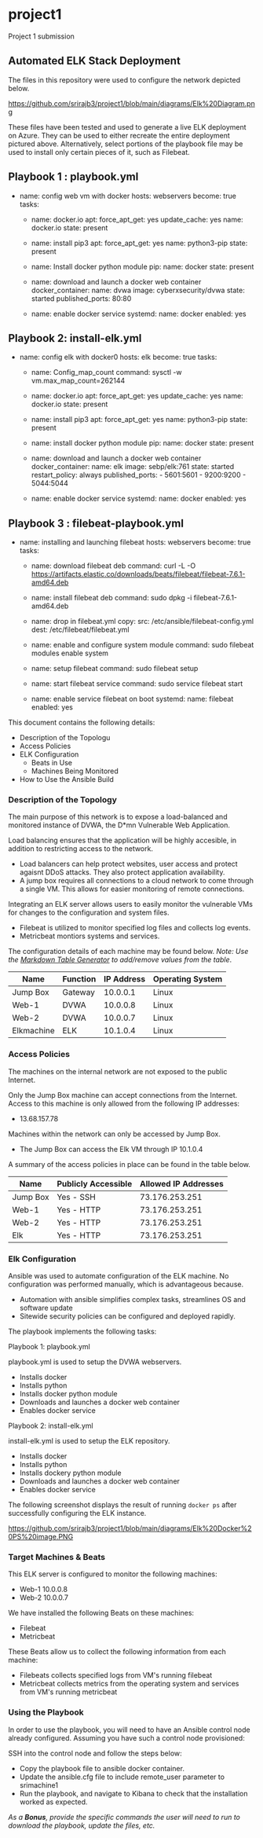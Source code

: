 # project1
Project 1 submission
## Automated ELK Stack Deployment

The files in this repository were used to configure the network depicted below.

 https://github.com/srirajb3/project1/blob/main/diagrams/Elk%20Diagram.png

These files have been tested and used to generate a live ELK deployment on Azure. They can be used to either recreate the entire deployment pictured above. Alternatively, select portions of the playbook file may be used to install only certain pieces of it, such as Filebeat.

Playbook 1 : playbook.yml
---
  - name: config web vm with docker
    hosts: webservers
    become: true
    tasks:
    - name: docker.io
      apt:
        force_apt_get: yes
        update_cache: yes
        name: docker.io
        state: present

    - name: install pip3
      apt:
        force_apt_get: yes
        name: python3-pip
        state: present

    - name: Install docker python module
      pip:
        name: docker
        state: present

    - name: download and launch a docker web container
      docker_container:
        name: dvwa
        image: cyberxsecurity/dvwa
        state: started
        published_ports: 80:80

    - name: enable docker service
      systemd:
        name: docker
        enabled: yes

Playbook 2: install-elk.yml
---
  - name: config elk with docker0
    hosts: elk
    become: true
    tasks:
    - name: Config_map_count
      command: sysctl -w vm.max_map_count=262144

    - name: docker.io
      apt:
        force_apt_get: yes
        update_cache: yes
        name: docker.io
        state: present

    - name: install pip3
      apt:
        force_apt_get: yes
        name: python3-pip
        state: present

    - name: install docker python module
      pip:
        name: docker
        state: present

    - name: download and launch a docker web container
      docker_container:
        name: elk
        image: sebp/elk:761
        state: started
        restart_policy: always
        published_ports:
          - 5601:5601
          - 9200:9200
          - 5044:5044

    - name: enable docker service
      systemd:
        name: docker
        enabled: yes

Playbook 3 : filebeat-playbook.yml
---
  - name: installing and launching filebeat
    hosts: webservers
    become: true
    tasks:

    - name: download filebeat deb
      command: curl -L -O https://artifacts.elastic.co/downloads/beats/filebeat/filebeat-7.6.1-amd64.deb

    - name: install filebeat deb
      command: sudo dpkg -i filebeat-7.6.1-amd64.deb

    - name: drop in filebeat.yml
      copy:
        src: /etc/ansible/filebeat-config.yml
        dest: /etc/filebeat/filebeat.yml

    - name: enable and configure system module
      command: sudo filebeat modules enable system

    - name: setup filebeat
      command: sudo filebeat setup

    - name: start filebeat service
      command: sudo service filebeat start

    - name: enable service filebeat on boot
      systemd:
        name: filebeat
        enabled: yes

This document contains the following details:
- Description of the Topologu
- Access Policies
- ELK Configuration
  - Beats in Use
  - Machines Being Monitored
- How to Use the Ansible Build


### Description of the Topology

The main purpose of this network is to expose a load-balanced and monitored instance of DVWA, the D*mn Vulnerable Web Application.

Load balancing ensures that the application will be highly accesible, in addition to restricting access to the network.
- Load balancers can help protect websites, user access and protect agaisnt DDoS attacks. They also protect application availability. 
- A jump box requires all connections to a cloud network to come through a single VM. This allows for easier monitoring of remote connections.

Integrating an ELK server allows users to easily monitor the vulnerable VMs for changes to the configuration and system files.
- Filebeat is utilized to monitor specified log files and collects log events.
- Metricbeat montiors systems and services.

The configuration details of each machine may be found below.
_Note: Use the [Markdown Table Generator](http://www.tablesgenerator.com/markdown_tables) to add/remove values from the table_.

| Name       | Function | IP Address | Operating System |
|------------|----------|------------|------------------|
| Jump Box   | Gateway  | 10.0.0.1   | Linux            |
| Web-1      | DVWA     | 10.0.0.8   | Linux            |
| Web-2      | DVWA     | 10.0.0.7   | Linux            |
| Elkmachine | ELK      | 10.1.0.4   | Linux            |

### Access Policies

The machines on the internal network are not exposed to the public Internet. 

Only the Jump Box machine can accept connections from the Internet. Access to this machine is only allowed from the following IP addresses:
- 13.68.157.78

Machines within the network can only be accessed by Jump Box.
- The Jump Box can access the Elk VM through IP 10.1.0.4

A summary of the access policies in place can be found in the table below.

| Name     | Publicly Accessible | Allowed IP Addresses |
|----------|---------------------|----------------------|
| Jump Box | Yes - SSH           | 73.176.253.251       |
| Web-1    | Yes - HTTP          | 73.176.253.251       |
| Web-2    | Yes - HTTP          | 73.176.253.251       |
| Elk      | Yes - HTTP          | 73.176.253.251       |

### Elk Configuration

Ansible was used to automate configuration of the ELK machine. No configuration was performed manually, which is advantageous because.
- Automation with ansible simplifies complex tasks, streamlines OS and software update
- Sitewide security policies can be configured and deployed rapidly.

The playbook implements the following tasks:

Playbook 1: playbook.yml

playbook.yml is used to setup the DVWA webservers.
- Installs docker
- Installs python
- Installs docker python module
- Downloads and launches a docker web container
- Enables docker service

Playbook 2: install-elk.yml

install-elk.yml is used to setup the ELK repository.
- Installs docker
- Installs python
- Installs dockery python module
- Downloads and launches a docker web container
- Enables docker service

The following screenshot displays the result of running `docker ps` after successfully configuring the ELK instance.

https://github.com/srirajb3/project1/blob/main/diagrams/Elk%20Docker%20PS%20image.PNG

### Target Machines & Beats
This ELK server is configured to monitor the following machines:
- Web-1 10.0.0.8 
- Web-2 10.0.0.7

We have installed the following Beats on these machines:
- Filebeat
- Metricbeat

These Beats allow us to collect the following information from each machine:
- Filebeats collects specified logs from VM's running filebeat 
- Metricbeat collects metrics from the operating system and services from VM's running metricbeat


### Using the Playbook
In order to use the playbook, you will need to have an Ansible control node already configured. Assuming you have such a control node provisioned: 

SSH into the control node and follow the steps below:
- Copy the playbook file to ansible docker container.
- Update the ansible.cfg file to include remote_user parameter to srimachine1
- Run the playbook, and navigate to Kibana to check that the installation worked as expected.



_As a **Bonus**, provide the specific commands the user will need to run to download the playbook, update the files, etc._
